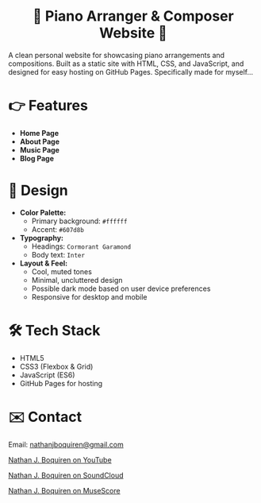 <h1 align="center">🎹 Piano Arranger & Composer Website 🎹</h1>

A clean personal website for showcasing piano arrangements and compositions. Built as a static site with HTML, CSS, and JavaScript, and designed for easy hosting on GitHub Pages. Specifically made for myself...

# 👉 Features

- **Home Page**
- **About Page**
- **Music Page**
- **Blog Page**

# 🎨 Design

- **Color Palette:**
  - Primary background: `#ffffff`
  - Accent: `#607d8b`
- **Typography:**
  - Headings: `Cormorant Garamond`
  - Body text: `Inter`
- **Layout & Feel:**
  - Cool, muted tones
  - Minimal, uncluttered design
  - Possible dark mode based on user device preferences
  - Responsive for desktop and mobile

# 🛠️ Tech Stack

- HTML5
- CSS3 (Flexbox & Grid)
- JavaScript (ES6)
- GitHub Pages for hosting

# ✉️ Contact

Email: nathanjboquiren@gmail.com

[Nathan J. Boquiren on YouTube](www.youtube.com/@nathanjboquiren)

[Nathan J. Boquiren on SoundCloud](https://soundcloud.com/nathanjboqurien)

[Nathan J. Boquiren on MuseScore](https://musescore.com/user/75155704)

